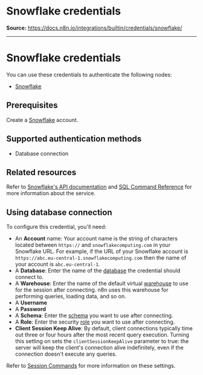 # Snowflake credentials

**Source:** https://docs.n8n.io/integrations/builtin/credentials/snowflake/

---

# Snowflake credentials

You can use these credentials to authenticate the following nodes:

- [Snowflake](../../app-nodes/n8n-nodes-base.snowflake/)

## Prerequisites

Create a [Snowflake](https://www.snowflake.com/en/) account.

## Supported authentication methods

- Database connection

## Related resources

Refer to [Snowflake's API documentation](https://docs.snowflake.com/en/api-reference) and [SQL Command Reference](https://docs.snowflake.com/en/sql-reference-commands) for more information about the service.

## Using database connection

To configure this credential, you'll need:

- An **Account** name: Your account name is the string of characters located between `https://` and `snowflakecomputing.com` in your Snowflake URL. For example, if the URL of your Snowflake account is `https://abc.eu-central-1.snowflakecomputing.com` then the name of your account is `abc.eu-central-1`.
- A **Database**: Enter the name of the [database](https://docs.snowflake.com/en/sql-reference/sql/use-database) the credential should connect to.
- A **Warehouse**: Enter the name of the default virtual [warehouse](https://docs.snowflake.com/en/sql-reference/sql/use-warehouse) to use for the session after connecting. n8n uses this warehouse for performing queries, loading data, and so on.
- A **Username**
- A **Password**
- A **Schema**: Enter the [schema](https://docs.snowflake.com/en/sql-reference/sql/use-schema) you want to use after connecting.
- A **Role**: Enter the security [role](https://docs.snowflake.com/en/sql-reference/sql/use-role) you want to use after connecting.
- **Client Session Keep Alive**: By default, client connections typically time out three or four hours after the most recent query execution. Turning this setting on sets the `clientSessionKeepAlive` parameter to true: the server will keep the client's connection alive indefinitely, even if the connection doesn't execute any queries.

Refer to [Session Commands](https://docs.snowflake.com/en/sql-reference/commands-session) for more information on these settings.
